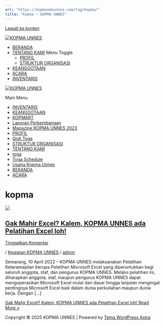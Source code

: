 ```yaml
---
url: "https://kopmaukmunnes.com/tag/kopma/"
title: "kopma – KOPMA UNNES"
---
```


[Lewati ke konten](https://kopmaukmunnes.com/tag/kopma/#content "Lewati ke konten")

[![KOPMA UNNES](https://kopmaukmunnes.com/wp-content/uploads/2021/07/cropped-kopma-unnes.png)](https://kopmaukmunnes.com/)

- [BERANDA](https://kopmaukmunnes.com/)
- [TENTANG KAMI](https://kopmaukmunnes.com/tentang-kami/) Menu Toggle
  - [PROFIL](https://kopmaukmunnes.com/profil/)
  - [STRUKTUR ORGANISASI](https://kopmaukmunnes.com/struktur-organisasi/)
- [KEANGGOTAAN](https://kopmaukmunnes.com/keanggotaan/)
- [ACARA](https://kopmaukmunnes.com/blog/)
- [INVENTARIS](https://kopmaukmunnes.com/inventaris/)

[![KOPMA UNNES](https://kopmaukmunnes.com/wp-content/uploads/2021/07/cropped-kopma-unnes.png)](https://kopmaukmunnes.com/)

Main Menu

- [INVENTARIS](https://kopmaukmunnes.com/inventaris/)
- [KEANGGOTAAN](https://kopmaukmunnes.com/keanggotaan/)
- [KOPMART](https://kopmaukmunnes.com/elementor-1642/)
- [Laporan Perkembangan](https://kopmaukmunnes.com/laporan-perkembangan/)
- [Magazine KOPMA UNNES 2023](https://kopmaukmunnes.com/magazine-kopma-unnes-2023/)
- [PROFIL](https://kopmaukmunnes.com/profil/)
- [QnA Toga](https://kopmaukmunnes.com/jadwal-toga/)
- [STRUKTUR ORGANISASI](https://kopmaukmunnes.com/struktur-organisasi/)
- [TENTANG KAMI](https://kopmaukmunnes.com/tentang-kami/)
- [toga](https://kopmaukmunnes.com/elementor-1661/)
- [Toga Schedule](https://kopmaukmunnes.com/toga-schedule/)
- [Usaha Kopma Unnes](https://kopmaukmunnes.com/usaha-kopma-unnes/)
- [BERANDA](https://kopmaukmunnes.com/)
- [ACARA](https://kopmaukmunnes.com/blog/)

# kopma

[![](https://kopmaukmunnes.com/wp-content/uploads/2022/06/ex1-1-1024x576.png)](https://kopmaukmunnes.com/gak-mahir-excel-kalem-kopma-unnes-ada-pelatihan-excel-loh/)

## [Gak Mahir Excel? Kalem, KOPMA UNNES ada Pelatihan Excel loh!](https://kopmaukmunnes.com/gak-mahir-excel-kalem-kopma-unnes-ada-pelatihan-excel-loh/)

[Tinggalkan Komentar](https://kopmaukmunnes.com/gak-mahir-excel-kalem-kopma-unnes-ada-pelatihan-excel-loh/#respond)

/ [Kegiatan KOPMA UNNES](https://kopmaukmunnes.com/category/kegiatan-kopma-unnes/) / [admin](https://kopmaukmunnes.com/author/admin_kopma/ "Lihat seluruh tulisan oleh admin")

Semarang, 10 April 2022 – KOPMA UNNES melaksanakan Pelatihan Keteramapilan berupa Pelatihan Microsoft Excel yang diperuntukkan bagi seluruh anggota, staf, dan pengurus KOPMA UNNES. Melalui pelatihan ini, diharapkan anggota, staf, maupun pengurus KOPMA UNNES dapat mengoperasikan Microsoft Excel mulai dari dasar hingga lanjutan mengingat pentingnya Microsoft Excel baik dalam dunia perkuliahan maupun dunia kerja. Dengan \[…\]

[Gak Mahir Excel? Kalem, KOPMA UNNES ada Pelatihan Excel loh! Read More »](https://kopmaukmunnes.com/gak-mahir-excel-kalem-kopma-unnes-ada-pelatihan-excel-loh/)

Copyright © 2025 KOPMA UNNES \| Powered by [Tema WordPress Astra](https://wpastra.com/)